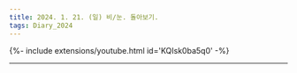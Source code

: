 ```yaml
---
title: 2024. 1. 21. (일) 비/눈. 돌아보기.
tags: Diary_2024
---
```


<!--more-->

{%- include extensions/youtube.html id='KQIsk0ba5q0' -%}

---

